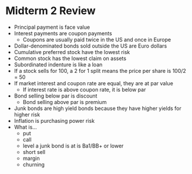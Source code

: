 # Midterm 2 Review

- Principal payment is face value
- Interest payments are coupon payments
  - Coupons are usually paid twice in the US and once in Europe
- Dollar-denominated bonds sold outside the US are Euro dollars
- Cumulative preferred stock have the lowest risk
- Common stock has the lowest claim on assets
- Subordinated indenture is like a loan
- If a stock sells for 100, a 2 for 1 split means the price per share is 100/2 = 50
- If market interest and coupon rate are equal, they are at par value
  - If interest rate is above coupon rate, it is below par
- Bond selling below par is discount
  - Bond selling above par is premium
- Junk bonds are high yield bonds because they have higher yields for higher risk
- Inflation is purchasing power risk
- What is…
  - put
  - call
  - level a junk bond is at is Ba1/BB+ or lower
  - short sell
  - margin
  - churning


